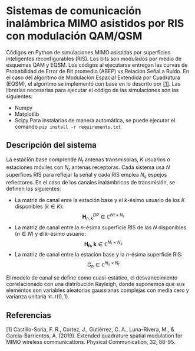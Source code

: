 # Sistemas de comunicación inalámbrica MIMO asistidos por RIS con modulación QAM/QSM
Códigos en Python de simulaciones MIMO asistidas por superficies inteligentes reconfigurables (RIS). Los bits son modulados por medio de esquemas QAM y EQSM.
Los códigos al ejecutarse entregan las curvas de Probabilidad de Error de Bit promedio (ABEP) vs Relación Señal a Ruído.
En el caso del algoritmo de Modulación Espacial Extendida por Cuadratura (EQSM), el algoritmo se implementó con base en lo descrito por [[1]](#1).
Las librerías necesarias para ejecutar el código de las simulaciones son las siguientes:
* Numpy
* Matplotlib
* Scipy
Para instalarlas de manera automática, se puede ejecutar el comando  `pip install -r requirements.txt`
## Descripción del sistema
La estación base comprende $N_t$ antenas transmisoras, $K$ usuarios o estaciones móviles con $N_r$ antenas receptoras. 
Cada sistema usa $N$ superfices RIS para reflejar la señal y cada RIS emplea $N_s$ espejos reflectores.
En el caso de los canales inalámbricos de transmisión, se definen los siguientes:

* La matriz de canal enre la estación base y el $k$-ésimo usuario de los $K$ disponibles ($k \in K$):
$$\mathbf{H}_{n,k}^{DP} \in \mathbb{C}^{Nt \times N_r}$$
* La matriz de canal entre la $n$-ésima superficie RIS de las $N$ disponibles ($n \in N$) y el $k$-ésimo usuario:
$$\mathbf{H_n,k} \in \mathbb{C}^{N_r \times N_s}$$
* La matriz de canal entre la estación base y la $n$-ésima superficie RIS:
$$G_n \in \mathbb{C}^{N_s \times N_t}$$

El modelo de canal se define como cuasi-estático, el desvanecimiento correlacionado con una distribución Rayleigh, donde suponemos que sus elementos son variables aleatorias gaussianas complejas con media cero y varianza unitaria $\mathcal{C}\mathcal{N}(0,1)$.


## Referencias
<a id="1">[1]</a> 
Castillo-Soria, F. R., Cortez, J., Gutiérrez, C. A., Luna-Rivera, M., & Garcia-Barrientos, A. (2019). 
Extended quadrature spatial modulation for MIMO wireless communications. 
Physical Communication, 32, 88-95.
